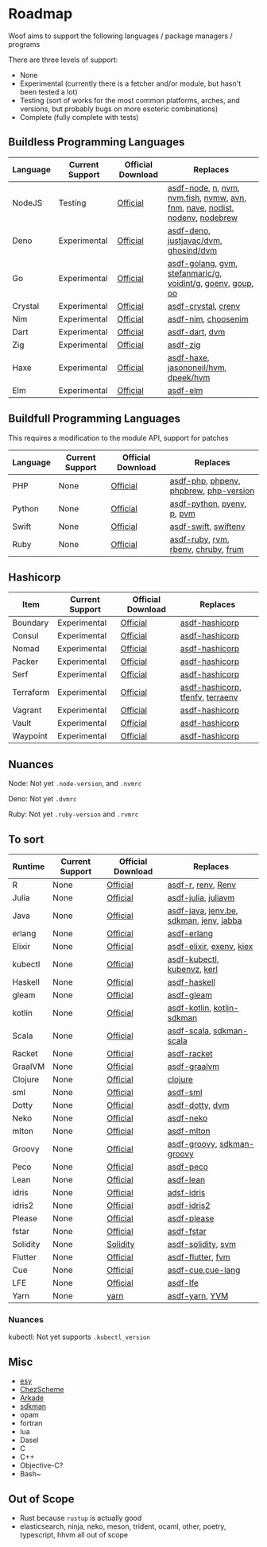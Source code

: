 # Roadmap

Woof aims to support the following languages / package managers / programs

There are three levels of support:

- None
- Experimental (currently there is a fetcher and/or module, but hasn't been tested a lot)
- Testing (sort of works for the most common platforms, arches, and versions, but probably bugs on more esoteric combinations)
- Complete (fully complete with tests)

## Buildless Programming Languages

| Language | Current Support | Official Download                                   | Replaces                                                                                                                                                                                                                                                                                                                                                                                                                                                                               |
| -------- | --------------- | --------------------------------------------------- | -------------------------------------------------------------------------------------------------------------------------------------------------------------------------------------------------------------------------------------------------------------------------------------------------------------------------------------------------------------------------------------------------------------------------------------------------------------------------------------- |
| NodeJS   | Testing         | [Official](https://github.com/nodejs/node)          | [asdf-node](https://github.com/asdf-vm/asdf-node), [n](https://github.com/tj/n), [nvm](https://github.com/nvm-sh/nvm), [nvm.fish](https://github.com/jorgebucaran/nvm.fish), [nvmw](https://github.com/hakobera/nvmw), [avn](https://github.com/wbyoung/avn), [fnm](https://github.com/Schniz/fnm), [nave](https://github.com/isaacs/nave), [nodist](https://github.com/nullivex/nodist), [nodenv](https://github.com/nodenv/nodenv), [nodebrew](https://github.com/hokaccha/nodebrew) |
| Deno     | Experimental    | [Official](https://github.com/denoland/deno)        | [asdf-deno](https://github.com/asdf-community/asdf-deno), [justjavac/dvm](https://github.com/justjavac/dvm), [ghosind/dvm](https://github.com/ghosind/dvm)                                                                                                                                                                                                                                                                                                                             |
| Go       | Experimental    | [Official](https://github.com/google/go-github)     | [asdf-golang](https://github.com/kennyp/asdf-golang), [gvm](https://github.com/moovweb/gvm), [stefanmaric/g](https://github.com/stefanmaric/g), [voidint/g](https://github.com/voidint/g), [goenv](https://github.com/syndbg/goenv), [goup](https://github.com/owenthereal/goup), [oo](https://github.com/hit9/oo)                                                                                                                                                                     |
| Crystal  | Experimental    | [Official](https://github.com/crystal-lang/crystal) | [asdf-crystal](https://github.com/asdf-community/asdf-crystal), [crenv](https://github.com/crenv/crenv)                                                                                                                                                                                                                                                                                                                                                                                |
| Nim      | Experimental    | [Official](https://github.com/nim-lang/Nim)         | [asdf-nim](https://github.com/asdf-community/asdf-nim), [choosenim](https://github.com/dom96/choosenim)                                                                                                                                                                                                                                                                                                                                                                                |
| Dart     | Experimental    | [Official](https://dart.dev)                        | [asdf-dart](https://github.com/PatOConnor43/asdf-dart), [dvm](https://github.com/cbracken/dvm)                                                                                                                                                                                                                                                                                                                                                                                         |
| Zig      | Experimental    | [Official](https://github.com/ziglang/zig)          | [asdf-zig](https://github.com/cheetah/asdf-zig)                                                                                                                                                                                                                                                                                                                                                                                                                                        |
| Haxe     | Experimental    | [Official](https://haxe.org/download)               | [asdf-haxe](https://github.com/asdf-community/asdf-haxe), [jasononeil/hvm](https://github.com/jasononeil/hvm), [dpeek/hvm](https://github.com/dpeek/hvm)                                                                                                                                                                                                                                                                                                                               |
| Elm      | Experimental    | [Official](https://github.com/elm/compiler)         | [asdf-elm](https://github.com/asdf-community/asdf-elm)                                                                                                                                                                                                                                                                                                                                                                                                                                 |

## Buildfull Programming Languages

This requires a modification to the module API, support for patches

| Language | Current Support | Official Download                             | Replaces                                                                                                                                                                                                   |
| -------- | --------------- | --------------------------------------------- | ---------------------------------------------------------------------------------------------------------------------------------------------------------------------------------------------------------- |
| PHP      | None            | [Official](https://github.com/php/php-src)    | [asdf-php](https://github.com/asdf-community/asdf-php), [phpenv](https://github.com/phpenv/phpenv), [phpbrew](https://github.com/phpbrew/phpbrew), [php-version](https://github.com/wilmoore/php-version)  |
| Python   | None            | [Official](https://github.com/python/cpython) | [asdf-python](https://github.com/asdf-vm/asdf-python), [pyenv](https://github.com/pyenv/pyenv), [p](https://github.com/qw3rtman/p), [pvm](https://github.com/DrPandemic/pvm)                               |
| Swift    | None            | [Official](https://github.com/apple/swift)    | [asdf-swift](https://github.com/fcrespo82/asdf-swift), [swiftenv](https://github.com/kylef/swiftenv)                                                                                                       |
| Ruby     | None            | [Official](https://github.com/ruby/ruby)      | [asdf-ruby](https://github.com/asdf-vm/asdf-ruby), [rvm](https://rvm.io), [rbenv](https://github.com/rbenv/rbenv), [chruby](https://github.com/postmodern/chruby), [frum](https://github.com/TaKO8Ki/frum) |

## Hashicorp

| Item      | Current Support | Official Download                                    | Replaces                                                                                                                                                       |
| --------- | --------------- | ---------------------------------------------------- | -------------------------------------------------------------------------------------------------------------------------------------------------------------- |
| Boundary  | Experimental    | [Official](https://www.boundaryproject.io/downloads) | [asdf-hashicorp](https://github.com/asdf-community/asdf-hashicorp)                                                                                             |
| Consul    | Experimental    | [Official](https://www.consul.io/downloads)          | [asdf-hashicorp](https://github.com/asdf-community/asdf-hashicorp)                                                                                             |
| Nomad     | Experimental    | [Official](https://www.nomad.io/downloads)           | [asdf-hashicorp](https://github.com/asdf-community/asdf-hashicorp)                                                                                             |
| Packer    | Experimental    | [Official](https://www.packer.io/downloads)          | [asdf-hashicorp](https://github.com/asdf-community/asdf-hashicorp)                                                                                             |
| Serf      | Experimental    | [Official](https://www.serf.io/downloads.html)       | [asdf-hashicorp](https://github.com/asdf-community/asdf-hashicorp)                                                                                             |
| Terraform | Experimental    | [Official](https://www.terraform.io/downloads)       | [asdf-hashicorp](https://github.com/asdf-community/asdf-hashicorp), [tfenfv](https://github.com/tfutils/tfenv), [terraenv](https://github.com/aaratn/terraenv) |
| Vagrant   | Experimental    | [Official](https://www.vagrant.io/downloads)         | [asdf-hashicorp](https://github.com/asdf-community/asdf-hashicorp)                                                                                             |
| Vault     | Experimental    | [Official](https://www.vaultproject.io/downloads)    | [asdf-hashicorp](https://github.com/asdf-community/asdf-hashicorp)                                                                                             |
| Waypoint  | Experimental    | [Official](https://www.waypointproject.io/downloads) | [asdf-hashicorp](https://github.com/asdf-community/asdf-hashicorp)                                                                                             |

## Nuances

Node: Not yet `.node-version`, and `.nvmrc`

Deno: Not yet `.dvmrc`

Ruby: Not yet `.ruby-version` and `.rvmrc`

## To sort

| Runtime  | Current Support | Official Download                                        | Replaces                                                                                                                                                                                              |
| -------- | --------------- | -------------------------------------------------------- | ----------------------------------------------------------------------------------------------------------------------------------------------------------------------------------------------------- |
| R        | None            | [Official](https://www.r-project.org)                    | [asdf-r](https://github.com/asdf-community/asdf-R), [renv](https://github.com/rstudio/renv), [Renv](https://github.com/viking/Renv)                                                                   |
| Julia    | None            | [Official](https://github.com/JuliaLang/julia)           | [asdf-julia](https://github.com/rkyleg/asdf-julia), [juliavm](https://github.com/pmargreff/juliavm)                                                                                                   |
| Java     | None            | [Official](https://github.com/openjdk/jdk)               | [asdf-java](https://github.com/halcyon/asdf-java), [jenv.be](https://www.jenv.be), [sdkman](https://sdkman.io), [jenv](https://github.com/linux-china/jenv), [jabba](https://github.com/shyiko/jabba) |
| erlang   | None            | [Official](https://github.com/erlang/otp)                | [asdf-erlang](https://github.com/asdf-vm/asdf-erlang)                                                                                                                                                 |
| Elixir   | None            | [Official](https://github.com/elixir-lang/elixir)        | [asdf-elixir](https://github.com/asdf-vm/asdf-elixir), [exenv](https://github.com/exenv/exenv), [kiex](https://github.com/taylor/kiex)                                                                |
| kubectl  | None            | [Official](https://github.com/kubernetes/kubectl)        | [asdf-kubectl](https://github.com/asdf-community/asdf-kubectl), [kubenvz](https://github.com/nutellinoit/kubenvz), [kerl](https://github.com/kerl/kerl)                                               |
| Haskell  | None            | [Official](https://github.com/ghc/ghc)                   | [asdf-haskell](https://github.com/asdf-community/asdf-haskell)                                                                                                                                        |
| gleam    | None            | [Official](https://github.com/gleam-lang/gleam)          | [asdf-gleam](https://github.com/asdf-community/asdf-gleam)                                                                                                                                            |
| kotlin   | None            | [Official](https://github.com/JetBrains/kotlin)          | [asdf-kotlin](https://github.com/asdf-community/asdf-kotlin), [kotlin-sdkman](https://sdkman.io/sdks#kotlin)                                                                                          |
| Scala    | None            | [Official](https://github.com/lampepfl/dotty)            | [asdf-scala](https://github.com/sylph01/asdf-scala), [sdkman-scala](https://sdkman.io/sdks#scala)                                                                                                     |
| Racket   | None            | [Official](https://github.com/racket/racket)             | [asdf-racket](https://github.com/asdf-community/asdf-racket)                                                                                                                                          |
| GraalVM  | None            | [Official](https://github.com/oracle/graal)              | [asdf-graalvm](https://github.com/asdf-community/asdf-graalvm)                                                                                                                                        |
| Clojure  | None            | [Official](https://github.com/clojure/clojure)           | [clojure](https://github.com/asdf-community/asdf-clojure)                                                                                                                                             |
| sml      | None            | [Official](https://smlnj.org)                            | [asdf-sml](https://github.com/asdf-community/asdf-sml)                                                                                                                                                |
| Dotty    | None            | [Official](https://github.com/lampepfl/dotty)            | [asdf-dotty](https://github.com/asdf-community/asdf-dotty), [dvm](https://github.com/d-ogxwx/dvm)                                                                                                     |
| Neko     | None            | [Official](https://github.com/HaxeFoundation/neko)       | [asdf-neko](https://github.com/asdf-community/asdf-neko)                                                                                                                                              |
| mlton    | None            | [Official](https://github.com/MLton/mlton)               | [asdf-mlton](https://github.com/asdf-community/asdf-mlton)                                                                                                                                            |
| Groovy   | None            | [Official](https://github.com/apache/groovy)             | [asdf-groovy](https://github.com/weibemoura/asdf-groovy), [sdkman-groovy](https://sdkman.io/sdks#groovy)                                                                                              |
| Peco     | None            | [Official](https://github.com/peco/peco)                 | [asdf-peco](https://github.com/asdf-community/asdf-peco)                                                                                                                                              |
| Lean     | None            | [Official](https://github.com/leanprover/lean4)          | [asdf-lean](https://github.com/asdf-community/asdf-lean)                                                                                                                                              |
| idris    | None            | [Official](https://www.idris-lang.org)                   | [adsf-idris](https://github.com/asdf-community/asdf-idris)                                                                                                                                            |
| idris2   | None            | [Official](https://github.com/idris-lang/Idris2)         | [asdf-idris2](https://github.com/asdf-community/asdf-idris2)                                                                                                                                          |
| Please   | None            | [Official](https://github.com/thought-machine/please)    | [asdf-please](https://github.com/asdf-community/asdf-please)                                                                                                                                          |
| fstar    | None            | [Official](https://github.com/FStarLang/FStar)           | [asdf-fstar](https://github.com/asdf-community/asdf-fstar)                                                                                                                                            |
| Solidity | None            | [Solidity](https://github.com/ethereum/solidity)         | [asdf-solidity](https://github.com/refillic/asdf-solidity), [svm](https://github.com/web3j/svm)                                                                                                       |
| Flutter  | None            | [Official](https://docs.flutter.dev/get-started/install) | [asdf-flutter](https://github.com/oae/asdf-flutter), [fvm](https://github.com/befovy/fvm)                                                                                                             |
| Cue      | None            | [Official](https://cuelang.org)                          | [asdf-cue](https://github.com/asdf-community/asdf-cue),[cue-lang](https://github.com/cue-lang/cue)                                                                                                    |
| LFE      | None            | [Official](https://lfe.io)                               | [asdf-lfe](https://github.com/asdf-community/asdf-lfe)                                                                                                                                                |
| Yarn     | None            | [yarn](https://github.com/tophat/yvm)                    | [asdf-yarn](https://github.com/twuni/asdf-yarn), [YVM](https://github.com/tophat/yvm)                                                                                                                 |

### Nuances

kubectl: Not yet supports `.kubectl_version`

## Misc

- [esy](https://github.com/esy/esy)
- [ChezScheme](https://github.com/asdf-community/asdf-chezscheme)
- [Arkade](https://github.com/alexellis/arkade)
- [sdkman](https://sdkman.io)
- opam
- fortran
- lua
- Dasel
- C
- C++
- Objective-C?
- Bash~

## Out of Scope

- Rust because `rustup` is actually good
- elasticsearch, ninja, neko, meson, trident, ocaml, other, poetry, typescript, hhvm all out of scope
